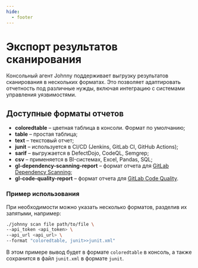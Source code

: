 ```yaml
---
hide:
  - footer
---
```


# Экспорт результатов сканирования

Консольный агент Johnny поддерживает выгрузку результатов сканирования в нескольких форматах. Это позволяет адаптировать отчетность под различные нужды, включая интеграцию с системами управления уязвимостями.

## Доступные форматы отчетов

- **coloredtable** – цветная таблица в консоли. Формат по умолчанию;  
- **table** – простая таблица;  
- **text** – текстовый отчет;  
- **junit** – используется в CI/CD (Jenkins, GitLab CI, GitHub Actions);  
- **sarif** – выгружается в DefectDojo, CodeQL, Semgrep;  
- **csv** – применяется в BI-системах, Excel, Pandas, SQL;
- **gl-dependency-scanning-report** – формат отчета для [GitLab Dependency Scanning](https://docs.gitlab.com/ee/user/application_security/dependency_scanning/);
- **gl-code-quality-report** – формат отчета для [GitLab Code Quality](https://docs.gitlab.com/ee/ci/testing/code_quality.html).

### Пример использования

При необходимости можно указать несколько форматов, разделив их запятыми, например:

```bash
./johnny scan file path/to/file \
--api_token <api_token> \
--api_url <api_url> \
--format "coloredtable, junit>>junit.xml"
```

В этом примере вывод будет в формате `coloredtable` в консоль, а также сохранится в файл `junit.xml` в формате `junit`.
